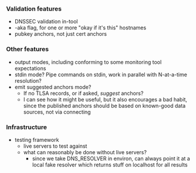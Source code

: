 ### Validation features

* DNSSEC validation in-tool
* -aka flag, for one or more "okay if it's this" hostnames
* pubkey anchors, not just cert anchors

### Other features

* output modes, including conforming to some monitoring tool expectations
* stdin mode?  Pipe commands on stdin, work in parallel with N-at-a-time resolution?
* emit suggested anchors mode?
  + If no TLSA records, or if asked, _suggest_ anchors?
  + I can see how it might be useful, but it also encourages a bad habit,
    since the published anchors should be based on known-good data sources,
    not via connecting

### Infrastructure

* testing framework
  + live servers to test against
  + what can reasonably be done without live servers?
    - since we take DNS_RESOLVER in environ, can always point it at a local
      fake resolver which returns stuff on localhost for all results
